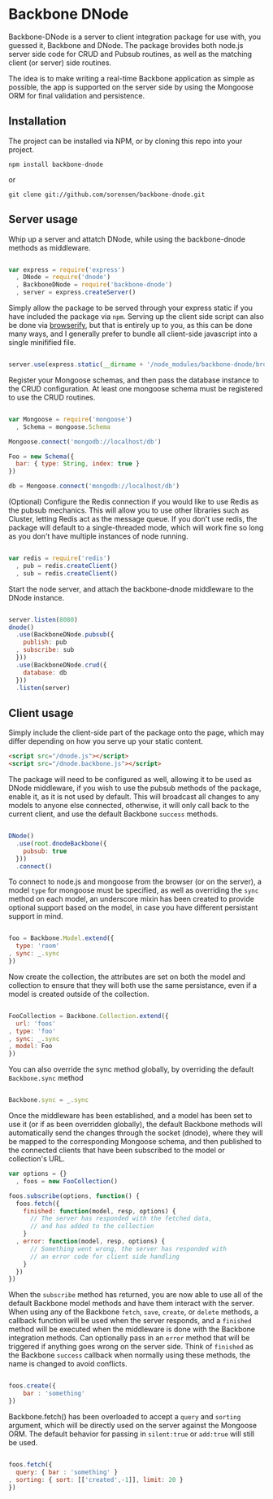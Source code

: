 # Backbone DNode

Backbone-DNode is a server to client integration package for use with, you guessed it, 
Backbone and DNode. The package brovides both node.js server side code for CRUD and 
Pubsub routines, as well as the matching client (or server) side routines.

The idea is to make writing a real-time Backbone application as simple as possible, 
the app is supported on the server side by using the Mongoose ORM for final validation
and persistence. 

## Installation

The project can be installed via NPM, or by cloning this repo into your project.

    npm install backbone-dnode

or

    git clone git://github.com/sorensen/backbone-dnode.git


## Server usage

Whip up a server and attatch DNode, while using the backbone-dnode
methods as middleware.

```javascript

var express = require('express')
  , DNode = require('dnode')
  , BackboneDNode = require('backbone-dnode')
  , server = express.createServer()
````

Simply allow the package to be served through your express static if 
you have included the package via `npm`. Serving up the client side script 
can also be done via [browserify](https://github.com/substack/node-browserify), 
but that is entirely up to you, as this can be done many ways, and I generally 
prefer to bundle all client-side javascript into a single minifified file.

```javascript

server.use(express.static(__dirname + '/node_modules/backbone-dnode/browser'))
````

Register your Mongoose schemas, and then pass the database 
instance to the CRUD configuration. At least one mongoose 
schema must be registered to use the CRUD routines.

```javascript

var Mongoose = require('mongoose')
  , Schema = mongoose.Schema

Mongoose.connect('mongodb://localhost/db')

Foo = new Schema({
  bar: { type: String, index: true }
})

db = Mongoose.connect('mongodb://localhost/db')
````

(Optional) Configure the Redis connection if you would like to use Redis 
as the pubsub mechanics. This will allow you to use other libraries 
such as Cluster, letting Redis act as the message queue. If you don't 
use redis, the package will default to a single-threaded mode, which will 
work fine so long as you don't have multiple instances of node running.

```javascript

var redis = require('redis')
  , pub = redis.createClient()
  , sub = redis.createClient()
````

Start the node server, and attach the backbone-dnode middleware
to the DNode instance.

```javascript

server.listen(8080)
dnode()
  .use(BackboneDNode.pubsub({
    publish: pub
  , subscribe: sub 
  }))
  .use(BackboneDNode.crud({
    database: db
  }))
  .listen(server)
````

## Client usage

Simply include the client-side part of the package onto the page, which
may differ depending on how you serve up your static content.

```html
<script src="/dnode.js"></script>
<script src="/dnode.backbone.js"></script>
````

The package will need to be configured as well, allowing it to be used
as DNode middleware, if you wish to use the pubsub methods of the package, 
enable it, as it is not used by default.  This will broadcast all changes 
to any models to anyone else connected, otherwise, it will only call back to 
the current client, and use the default Backbone `success` methods.

```javascript

DNode()
  .use(root.dnodeBackbone({
    pubsub: true
  }))
  .connect()
````


To connect to node.js and mongoose from the browser (or on the server), 
a model `type` for mongoose must be specified, as well as overriding the 
`sync` method on each model, an underscore mixin has been created to
provide optional support based on the model, in case you have different 
persistant support in mind.

```javascript

foo = Backbone.Model.extend({
  type: 'room'
, sync: _.sync
})
````

Now create the collection, the attributes are set on both the model and 
collection to ensure that they will both use the same persistance, even if 
a model is created outside of the collection.

```javascript

FooCollection = Backbone.Collection.extend({
  url: 'foos'
, type: 'foo'
, sync: _.sync
, model: Foo
})
````

You can also override the sync method globally, by overriding 
the default `Backbone.sync` method

```javascript

Backbone.sync = _.sync
````

Once the middleware has been established, and a model has been set to use 
it (or if as been overridden globally), the default Backbone methods will 
automatically send the changes through the socket (dnode), where they will 
be mapped to the corresponding Mongoose schema, and then published to the 
connected clients that have been subscribed to the model or collection's URL.

```javascript
var options = {}
  , foos = new FooCollection()

foos.subscribe(options, function() {
  foos.fetch({
    finished: function(model, resp, options) {
      // The server has responded with the fetched data, 
      // and has added to the collection
    }
  , error: function(model, resp, options) {
      // Something went wrong, the server has responded with 
      // an error code for client side handling
    }
  })
})
````

When the `subscribe` method has returned, you are now able to use all of the default 
Backbone model methods and have them interact with the server.  When using any of the 
Backbone `fetch`, `save`, `create`, or `delete` methods, a callback function will be 
used when the server responds, and a `finished` method will be executed when the middleware 
is done with the Backbone integration methods. Can optionally pass in an `error` method that 
will be triggered if anything goes wrong on the server side.  Think of `finished` as the 
Backbone `success` callback when normally using these methods, the name is changed to avoid 
conflicts.

```javascript

foos.create({
    bar : 'something'
})
````

Backbone.fetch() has been overloaded to accept a `query` and `sorting` argument, which will be 
directly used on the server against the Mongoose ORM.  The default behavior for passing in `silent:true` 
or `add:true` will still be used.

```javascript

foos.fetch({
  query: { bar : 'something' }
, sorting: { sort: [['created',-1]], limit: 20 }
})
````

